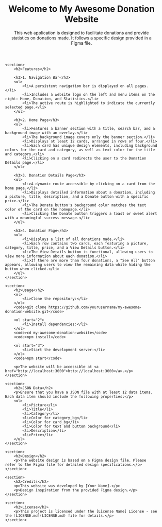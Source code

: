 <header>
        <h1>Welcome to My Awesome Donation Website</h1>
        <p>This web application is designed to facilitate donations and provide statistics on donations made. It follows a specific design provided in a Figma file.</p>
    </header>

    <section>
        <h2>Features</h2>

        <h3>1. Navigation Bar</h3>
        <ul>
            <li>A persistent navigation bar is displayed on all pages.</li>
            <li>Includes a website logo on the left and menu items on the right: Home, Donation, and Statistics.</li>
            <li>The active route is highlighted to indicate the currently selected page.</li>
        </ul>

        <h3>2. Home Page</h3>
        <ul>
            <li>Features a banner section with a title, search bar, and a background image with an overlay.</li>
            <li>The background image covers only the banner section.</li>
            <li>Displays at least 12 cards, arranged in rows of four.</li>
            <li>Each card has unique design elements, including background colors for the card and category, as well as text color for the title and category.</li>
            <li>Clicking on a card redirects the user to the Donation Details page.</li>
        </ul>

        <h3>3. Donation Details Page</h3>
        <ul>
            <li>A dynamic route accessible by clicking on a card from the home page.</li>
            <li>Displays detailed information about a donation, including a picture, title, description, and a Donate button with a specific price.</li>
            <li>The Donate button's background color matches the text color of the card on the homepage.</li>
            <li>Clicking the Donate button triggers a toast or sweet alert with a meaningful success message.</li>
        </ul>

        <h3>4. Donation Page</h3>
        <ul>
            <li>Displays a list of all donations made.</li>
            <li>Each row contains two cards, each featuring a picture, category, title, price, and a View Details button.</li>
            <li>The View Details button is functional, allowing users to view more information about each donation.</li>
            <li>If there are more than four donations, a "See All" button appears, allowing users to view the remaining data while hiding the button when clicked.</li>
        </ul>
    </section>

    <section>
        <h2>Usage</h2>
        <ol>
            <li>Clone the repository:</li>
        </ol>
        <code>git clone https://github.com/yourusername/my-awesome-donation-website.git</code>

        <ol start="2">
            <li>Install dependencies:</li>
        </ol>
        <code>cd my-awesome-donation-website</code>
        <code>npm install</code>

        <ol start="3">
            <li>Start the development server:</li>
        </ol>
        <code>npm start</code>

        <p>The website will be accessible at <a href="http://localhost:3000">http://localhost:3000</a>.</p>
    </section>

    <section>
        <h2>JSON Data</h2>
        <p>Ensure that you have a JSON file with at least 12 data items. Each data item should include the following properties:</p>
        <ul>
            <li>Picture</li>
            <li>Title</li>
            <li>Category</li>
            <li>Color for category_bg</li>
            <li>Color for card_bg</li>
            <li>Color for text and button background</li>
            <li>Description</li>
            <li>Price</li>
        </ul>
    </section>

    <section>
        <h2>Design</h2>
        <p>The website design is based on a Figma design file. Please refer to the Figma file for detailed design specifications.</p>
    </section>

    <section>
        <h2>Credits</h2>
        <p>This website was developed by [Your Name].</p>
        <p>Design inspiration from the provided Figma design.</p>
    </section>

    <section>
        <h2>License</h2>
        <p>This project is licensed under the [License Name] License - see the [LICENSE.md](LICENSE.md) file for details.</p>
    </section>